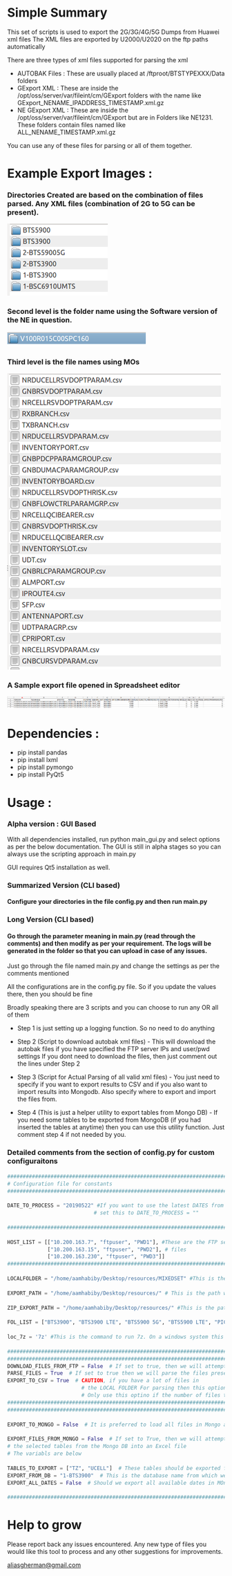 # Simple Summary
This set of scripts is used to export the 2G/3G/4G/5G Dumps from Huawei xml files
The XML files are exported by U2000/U2020 on the ftp paths automatically

There are three types of xml files supported for parsing the xml
- AUTOBAK Files : These are usually placed at /ftproot/BTSTYPEXXX/Data folders
- GExport XML : These are inside the /opt/oss/server/var/fileint/cm/GExport folders with the name like GExport_NENAME_IPADDRESS_TIMESTAMP.xml.gz
- NE GExport XML : These are inside the /opt/oss/server/var/fileint/cm/GExport but are in Folders like NE1231. These folders contain files named like ALL_NENAME_TIMESTAMP.xml.gz

You can use any of these files for parsing or all of them together.

# Example Export Images :
### Directories Created are based on the combination of files parsed. Any XML files (combination of 2G to 5G can be present).

![A Sample Image of the Output CSV Folders](out1.png)

### Second level is the folder name using the Software version of the NE in question.

![A Sample Image of the Output CSV Folders](out2.png)


### Third level is the file names using MOs

![A Sample Image of the Output CSV Folders](out3.png)

### A Sample export file opened in Spreadsheet editor

![A Sample Image of the Output CSV Folders](out4.png)

# Dependencies : 

* pip install pandas
* pip install lxml
* pip install pymongo
* pip install PyQt5

# Usage :

### Alpha version : GUI Based
With all dependencies installed, run python main_gui.py and select options as per the below documentation. The GUI is still in alpha stages so you can always use the scripting approach in main.py

GUI requires Qt5 installation as well.

### Summarized Version (CLI based)
#### Configure your directories in the file config.py and then run main.py

### Long Version (CLI based)
#### Go through the parameter meaning in main.py (read through the comments) and then modify as per your requirement. The logs will be generated in the folder so that you can upload in case of any issues.

Just go through the file named main.py and change the settings as per the comments mentioned

All the configurations are in the config.py file. So if you update the values there, then you should be fine

Broadly speaking there are 3 scripts and you can choose to run any OR all of them
* Step 1 is just setting up a logging function. So no need to do anything

* Step 2 (Script to download autobak xml files) - This will download the autobak files if you have specified the FTP server IPs and user/pwd settings
If you dont need to download the files, then just comment out the lines under Step 2

* Step 3 (Script for Actual Parsing of all valid xml files) - You just need to specify if you want to export results to CSV and if you also want to import results into Mongodb. Also specify where to export and import the files from.

* Step 4 (This is just a helper utility to export tables from Mongo DB) - If you need some tables to be exported from MongoDB (if you had inserted the tables at anytime) then you can use this utility function. Just comment step 4 if not needed by you.

### Detailed comments from the section of config.py for custom configuraitons

```python
########################################################################################################################
# Configuration file for constants
########################################################################################################################

DATE_TO_PROCESS = "20190522" #If you want to use the latest DATES from the xml file to be processed automatically then
                            # set this to DATE_TO_PROCESS = ""

########################################################################################################################

HOST_LIST = [["10.200.163.7", "ftpuser", "PWD1"], #These are the FTP servers from where you want to download the AUTOBAK
             ["10.200.163.15", "ftpuser", "PWD2"], # files
             ["10.200.163.230", "ftpuser", "PWD3"]]
########################################################################################################################

LOCALFOLDER = "/home/aamhabiby/Desktop/resources/MIXEDSET" #This is the folder where you want the files to be read from.

EXPORT_PATH = "/home/aamhabiby/Desktop/resources/" # This is the path where you want to export the CSV files (If the CSV export option is enabled)

ZIP_EXPORT_PATH = "/home/aamhabiby/Desktop/resources/" #This is the path where you want to compress all the CSV files and export as single archive

FOL_LIST = ["BTS3900", "BTS3900 LTE", "BTS5900 5G", "BTS5900 LTE", "PICO BTS3900", "DBS3900 IBS", "MICRO BTS3900"] #These are the folder names on the FTP servers where you have the XML files.

loc_7z = '7z' #This is the command to run 7z. On a windows system this would be like "C:\\Program Files\\7z\\7z.exe" etc.

########################################################################################################################
########################################################################################################################
DOWNLOAD_FILES_FROM_FTP = False  # If set to true, then we will attempt to download the files (AUTOBAKDATA files)
PARSE_FILES = True  # If set to true then we will parse the files present in the LOCALFOLDER variable. All type of Huawei XML will be processed
EXPORT_TO_CSV = True  # CAUTION, if you have a lot of files in
                        # the LOCAL FOLDER For parsing then this option is PAINFULLY SLOW
                        # Only use this optino if the number of files to process is low.
########################################################################################################################
########################################################################################################################

EXPORT_TO_MONGO = False  # It is preferred to load all files in Mongo as you can then perform Consistency checks, Parameter Change tracking etc etc

EXPORT_FILES_FROM_MONGO = False  # If set to True, then we will attempt to export
# the selected tables from the Mongo DB into an Excel file
# The variabls are below

TABLES_TO_EXPORT = ["TZ", "UCELL"]  # These tables should be exported from MOngo DB to an excel file
EXPORT_FROM_DB = "1-BTS3900"  # This is the database name from which we want to export the above tables
EXPORT_ALL_DATES = False  # Should we export all available dates in MOngo OR only the latest

########################################################################################################################
```

# Help to grow
Please report back any issues encountered. Any new type of files you would like this tool to process and any other suggestions for improvements.

aliasgherman@gmail.com
